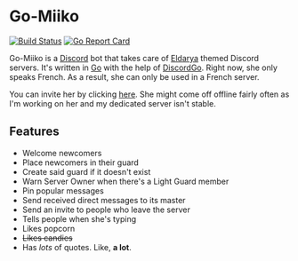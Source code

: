 # Go-Miiko

[![Build Status](https://travis-ci.org/NatoBoram/Go-Miiko.svg?branch=master)](https://travis-ci.org/NatoBoram/Go-Miiko)
[![Go Report Card](https://goreportcard.com/badge/github.com/NatoBoram/Go-Miiko)](https://goreportcard.com/report/github.com/NatoBoram/Go-Miiko)

Go-Miiko is a [Discord](https://discordapp.com/) bot that takes care of [Eldarya](http://www.eldarya.fr/) themed Discord servers. It's written in [Go](https://golang.org/) with the help of [DiscordGo](https://github.com/bwmarrin/discordgo). Right now, she only speaks French. As a result, she can only be used in a French server.

You can invite her by clicking [here](https://discordapp.com/api/oauth2/authorize?client_id=376971915010768896&permissions=268946499&scope=bot). She might come off offline fairly often as I'm working on her and my dedicated server isn't stable.

## Features

* Welcome newcomers
* Place newcomers in their guard
* Create said guard if it doesn't exist
* Warn Server Owner when there's a Light Guard member
* Pin popular messages
* Send received direct messages to its master
* Send an invite to people who leave the server
* Tells people when she's typing
* Likes popcorn
* ~~Likes candies~~
* Has *lots* of quotes. Like, **a lot**.